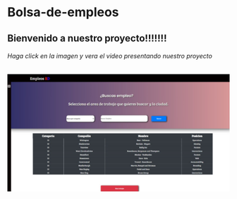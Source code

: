 # Bolsa-de-empleos 
## Bienvenido a nuestro proyecto!!!!!!!
###### Haga click en la imagen y vera el video presentando nuestro proyecto
[![Image of main page](https://github.com/IndianaLora/Bolsa-de-empleos/blob/main/MainPage.png?raw=true)](https://www.youtube.com/watch?v=LWeiydKl0mU)




